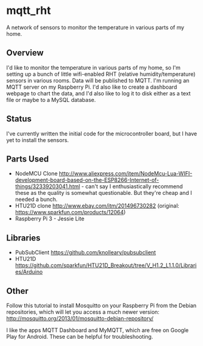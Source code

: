 # mqtt_rht
A network of sensors to monitor the temperature in various parts of my home.

## Overview
I'd like to monitor the temperature in various parts of my home, so I'm setting up a bunch of little wifi-enabled RHT (relative humidity/temperature) sensors in various rooms. Data will be published to MQTT. I'm running an MQTT server on my Raspberry Pi. I'd also like to create a dashboard webpage to chart the data, and I'd also like to log it to disk either as a text file or maybe to a MySQL database.

## Status
I've currently written the initial code for the microcontroller board, but I have yet to install the sensors.

## Parts Used
- NodeMCU Clone http://www.aliexpress.com/item/NodeMcu-Lua-WIFI-development-board-based-on-the-ESP8266-Internet-of-things/32339203041.html - can't say I enthusiastically recommend these as the quality is somewhat questionable. But they're cheap and I needed a bunch.
- HTU21D clone http://www.ebay.com/itm/201496730282 (original: https://www.sparkfun.com/products/12064)
- Raspberry Pi 3 - Jessie Lite

## Libraries
- PubSubClient https://github.com/knolleary/pubsubclient
- HTU21D https://github.com/sparkfun/HTU21D_Breakout/tree/V_H1.2_L1.1.0/Libraries/Arduino

## Other

Follow this tutorial to install Mosquitto on your Raspberry Pi from the Debian repositories, which will let you access a much newer version: http://mosquitto.org/2013/01/mosquitto-debian-repository/

I like the apps MQTT Dashboard and MyMQTT, which are free on Google Play for Android. These can be helpful for troubleshooting.

